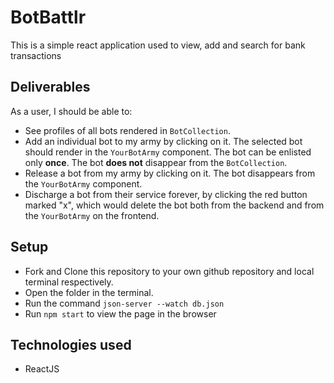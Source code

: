 # BotBattlr
This is a simple react application used to view, add and search for bank transactions

## Deliverables
As a user, I should be able to:

* See profiles of all bots rendered in `BotCollection`.
* Add an individual bot to my army by clicking on it. The selected bot should
  render in the `YourBotArmy` component. The bot can be enlisted only **once**.
  The bot **does not** disappear from the `BotCollection`.
* Release a bot from my army by clicking on it. The bot disappears from the
  `YourBotArmy` component.
* Discharge a bot from their service forever, by clicking the red button marked
  "x", which would delete the bot both from the backend and from the
  `YourBotArmy` on the frontend.

## Setup
* Fork and Clone this repository to your own github repository and local terminal respectively.
* Open the folder in the terminal.
* Run the command ``` json-server --watch db.json ```
* Run ``` npm start ``` to view the page in the browser

## Technologies used
* ReactJS
